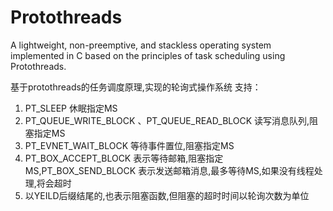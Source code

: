 # Protothreads
A lightweight, non-preemptive, and stackless operating system implemented in C based on the principles of task scheduling using Protothreads.

基于protothreads的任务调度原理,实现的轮询式操作系统
支持：
1. PT_SLEEP 休眠指定MS
2. PT_QUEUE_WRITE_BLOCK 、PT_QUEUE_READ_BLOCK 读写消息队列,阻塞指定MS
3. PT_EVNET_WAIT_BLOCK 等待事件置位,阻塞指定MS
4. PT_BOX_ACCEPT_BLOCK 表示等待邮箱,阻塞指定MS,PT_BOX_SEND_BLOCK 表示发送邮箱消息,最多等待MS,如果没有线程处理,将会超时
5. 以YEILD后缀结尾的,也表示阻塞函数,但阻塞的超时时间以轮询次数为单位 
